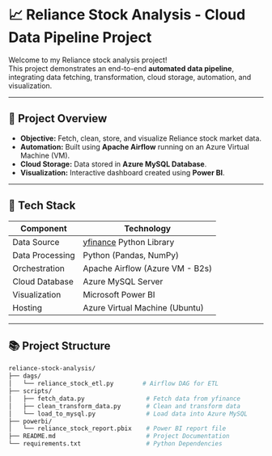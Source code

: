# 📈 Reliance Stock Analysis - Cloud Data Pipeline Project

Welcome to my Reliance stock analysis project!  
This project demonstrates an end-to-end **automated data pipeline**, integrating data fetching, transformation, cloud storage, automation, and visualization.

---

## 🚀 Project Overview

- **Objective:** Fetch, clean, store, and visualize Reliance stock market data.
- **Automation:** Built using **Apache Airflow** running on an Azure Virtual Machine (VM).
- **Cloud Storage:** Data stored in **Azure MySQL Database**.
- **Visualization:** Interactive dashboard created using **Power BI**.

---

## 🔧 Tech Stack

| Component        | Technology                            |
|------------------|---------------------------------------|
| Data Source      | [yfinance](https://pypi.org/project/yfinance/) Python Library |
| Data Processing  | Python (Pandas, NumPy)                |
| Orchestration    | Apache Airflow (Azure VM - B2s)       |
| Cloud Database   | Azure MySQL Server                   |
| Visualization    | Microsoft Power BI                   |
| Hosting          | Azure Virtual Machine (Ubuntu)       |

---

## 📚 Project Structure

```bash
reliance-stock-analysis/
├── dags/
│   └── reliance_stock_etl.py        # Airflow DAG for ETL
├── scripts/
│   ├── fetch_data.py                 # Fetch data from yfinance
│   ├── clean_transform_data.py       # Clean and transform data
│   └── load_to_mysql.py              # Load data into Azure MySQL
├── powerbi/
│   └── reliance_stock_report.pbix    # Power BI report file
├── README.md                         # Project Documentation
└── requirements.txt                  # Python Dependencies
